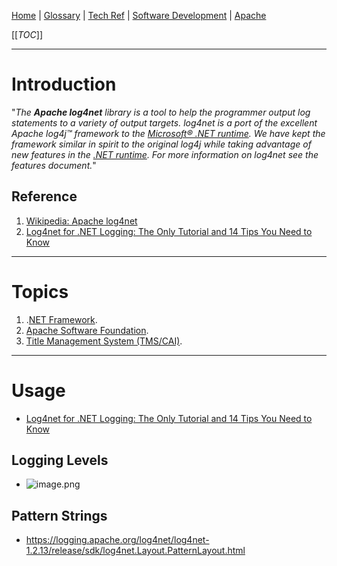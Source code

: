[Home](/Slalom-LLC/Slalom-Consulting) | [Glossary](/Glossary) | [Tech Ref](/Tech-Ref) | [Software Development](/Tech-Ref/Software-Development) | [Apache](/Tech-Ref/Apache-Software-Foundation)

[[_TOC_]]

---
# Introduction
"_The ***Apache log4net*** library is a tool to help the programmer output log statements to a variety of output targets. log4net is a port of the excellent Apache log4j™ framework to the [Microsoft® .NET runtime](/Tech-Ref/Software-Development/NET-Framework). We have kept the framework similar in spirit to the original log4j while taking advantage of new features in the [.NET runtime](/Tech-Ref/Software-Development/NET-Framework). For more information on log4net see the features document._"

## Reference
1. [Wikipedia: Apache log4net](http://logging.apache.org/log4net/)
1. [Log4net for .NET Logging: The Only Tutorial and 14 Tips You Need to Know](https://stackify.com/log4net-guide-dotnet-logging/)

---
# Topics
1. .[NET Framework](/Tech-Ref/Software-Development/NET-Framework).
1. [Apache Software Foundation](/Tech-Ref/Apache-Software-Foundation).
1. [Title Management System (TMS/CAI)](/Clients/CAI-\(Cox-Automotive-Inc\)/Infrastructure-\(CAI\)/Systems-and-Services-\(CAI\)/TMS).

---
# Usage
- [Log4net for .NET Logging: The Only Tutorial and 14 Tips You Need to Know](https://stackify.com/log4net-guide-dotnet-logging/)

## Logging Levels
- ![image.png](/.attachments/image-448444c6-131e-4422-9737-a8c465179398.png)

## Pattern Strings
- https://logging.apache.org/log4net/log4net-1.2.13/release/sdk/log4net.Layout.PatternLayout.html

